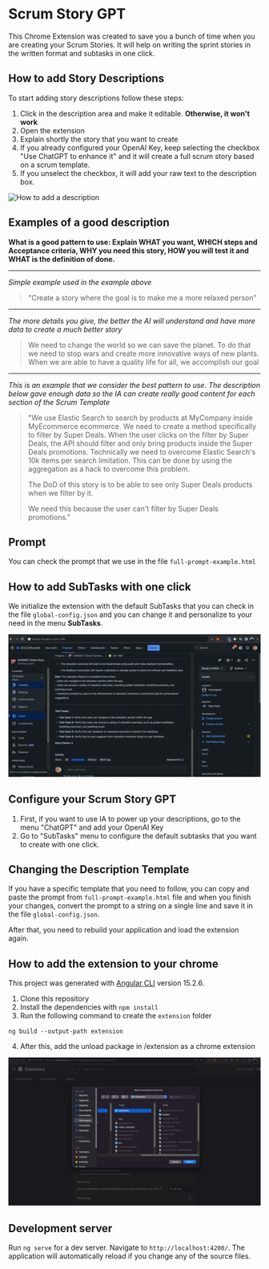 # Scrum Story GPT

This Chrome Extension was created to save you a bunch of time when you are creating your Scrum Stories. It will help on writing the sprint stories in the written format and subtasks in one click.

## How to add Story Descriptions

To start adding story descriptions follow these steps:
1. Click in the description area and make it editable. **Otherwise, it won't work**
2. Open the extension
3. Explain shortly the story that you want to create
4. If you already configured your OpenAI Key, keep selecting the checkbox "Use ChatGPT to enhance it" and it will create a full scrum story based on a scrum template.
5. If you unselect the checkbox, it will add your raw text to the description box.

![How to add a description](blob/howto-descriptions.gif)

## Examples of a good description

**What is a good pattern to use: Explain WHAT you want, WHICH steps and Acceptance criteria, WHY you need this story, HOW you will test it and WHAT is the definition of done.**

---------
*Simple example used in the example above*

> "Create a story where the goal is to make me a more relaxed person"

---------

*The more details you give, the better the AI will understand and have more data to create a much better story*

> We need to change the world so we can save the planet. To do that we need to stop wars and create more innovative ways
> of new plants.
> When we are able to have a quality life for all, we accomplish our goal

-------

*This is an example that we consider the best pattern to use. The description below gave enough data so the IA can create really good content for each section of the Scrum Template*

> "We use Elastic Search to search by products at MyCompany inside MyEcommerce ecommerce.
> We need to create a method specifically to filter by Super Deals. When the user clicks on the filter by Super Deals, the API
> should filter and only bring products inside the Super Deals promotions.
> Technically we need to overcome Elastic Search's 10k items per search limitation. This can be done by using
> the aggregation as a hack to overcome this problem.
> 
> The DoD of this story is to be able to see only Super Deals products when we filter by it.
> 
> We need this because the user can't filter by Super Deals promotions."

## Prompt

You can check the prompt that we use in the file `full-prompt-example.html`

## How to add SubTasks with one click

We initialize the extension with the default SubTasks that you can check in the file `global-config.json` and you can change it and personalize to your need in the menu **SubTasks**.

![How to add SubTasks](blob/howto-subtasks.gif)

## Configure your Scrum Story GPT

1. First, if you want to use IA to power up your descriptions, go to the menu "ChatGPT" and add your OpenAI Key
2. Go to "SubTasks" menu to configure the default subtasks that you want to create with one click.

## Changing the Description Template

If you have a specific template that you need to follow, you can copy and paste the prompt from `full-prompt-example.html` file and when you finish your changes, convert the prompt to a string on a single line and save it in the file `global-config.json`.

After that, you need to rebuild your application and load the extension again.

## How to add the extension to your chrome

This project was generated with [Angular CLI](https://github.com/angular/angular-cli) version 15.2.6.

1. Clone this repository
2. Install the dependencies with `npm install`
3. Run the following command to create the `extension` folder

```
ng build --output-path extension
```

4. After this, add the unload package in /extension as a chrome extension

![How to add a description](blob/howto-add-extension.png)

## Development server

Run `ng serve` for a dev server. Navigate to `http://localhost:4200/`. The application will automatically reload if you change any of the source files.
